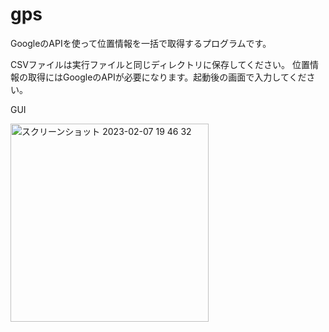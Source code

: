 # gps
GoogleのAPIを使って位置情報を一括で取得するプログラムです。

CSVファイルは実行ファイルと同じディレクトリに保存してください。
位置情報の取得にはGoogleのAPIが必要になります。起動後の画面で入力してください。

GUI

<img width="317" alt="スクリーンショット 2023-02-07 19 46 32" src="https://user-images.githubusercontent.com/120151701/217224254-aeb3cf7a-bdf3-4e59-9f85-39e48ab3c24d.png">
